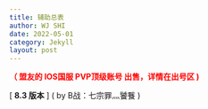 ```yaml
---
title: 辅助总表
author: WJ SHI
date: 2022-05-01
category: Jekyll
layout: post
---
```


**<font color='red'>（ 盟友的 IOS国服 PVP顶级账号 出售，详情在出号区 )</font>**

[ **8.3 版本** ]    ( by B战：七宗罪灬饕餮 )    



<img src="https://www.nextstepone.ltd/mff/images/fuzhu1.jpg" alt="" referrerpolicy="no-referrer">
